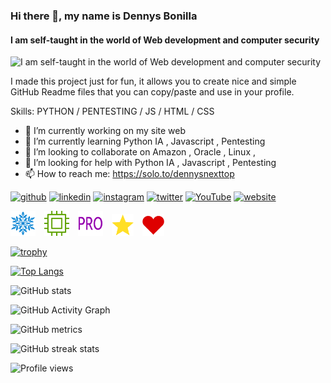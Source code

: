 ### Hi there 👋, my name is Dennys Bonilla
#### I am self-taught in the world of Web development and computer security
![I am self-taught in the world of Web development and computer security](https://pbs.twimg.com/profile_banners/1525425406714822656/1654463534/600x200)

I made this project just for fun, it allows you to create nice and simple GitHub Readme files that you can copy/paste and use in your profile.

Skills: PYTHON / PENTESTING / JS / HTML / CSS

- 🔭 I’m currently working on my site web 
- 🌱 I’m currently learning Python IA , Javascript , Pentesting 
- 👯 I’m looking to collaborate on Amazon , Oracle , Linux ,  
- 🤔 I’m looking for help with Python IA , Javascript , Pentesting 
- 📫 How to reach me: https://solo.to/dennysnexttop 


[<img src='https://cdn.jsdelivr.net/npm/simple-icons@3.0.1/icons/github.svg' alt='github' height='40'>](https://github.com/dennysnexttop)  [<img src='https://cdn.jsdelivr.net/npm/simple-icons@3.0.1/icons/linkedin.svg' alt='linkedin' height='40'>](https://www.linkedin.com/in/DenisBonilla/)  [<img src='https://cdn.jsdelivr.net/npm/simple-icons@3.0.1/icons/instagram.svg' alt='instagram' height='40'>](https://www.instagram.com/dennysnexttop/)  [<img src='https://cdn.jsdelivr.net/npm/simple-icons@3.0.1/icons/twitter.svg' alt='twitter' height='40'>](https://twitter.com/Bonillacarioca)  [<img src='https://cdn.jsdelivr.net/npm/simple-icons@3.0.1/icons/youtube.svg' alt='YouTube' height='40'>](https://www.youtube.com/channel/dennysnexttop)  [<img src='https://cdn.jsdelivr.net/npm/simple-icons@3.0.1/icons/icloud.svg' alt='website' height='40'>](https://solo.to/dennysnexttop)  

<a href='https://archiveprogram.github.com/'><img src='https://raw.githubusercontent.com/acervenky/animated-github-badges/master/assets/acbadge.gif' width='40' height='40'></a> <a href='https://docs.github.com/en/developers'><img src='https://raw.githubusercontent.com/acervenky/animated-github-badges/master/assets/devbadge.gif' width='40' height='40'></a> <a href='https://github.com/pricing'><img src='https://raw.githubusercontent.com/acervenky/animated-github-badges/master/assets/pro.gif' width='40' height='40'></a> <a href='https://stars.github.com/'><img src='https://raw.githubusercontent.com/acervenky/animated-github-badges/master/assets/starbadge.gif' width='35' height='35'></a> <a href='https://docs.github.com/en/github/supporting-the-open-source-community-with-github-sponsors'><img src='https://raw.githubusercontent.com/acervenky/animated-github-badges/master/assets/sponsorbadge.gif' width='35' height='35'></a> 

[![trophy](https://github-profile-trophy.vercel.app/?username=dennysnexttop)](https://github.com/ryo-ma/github-profile-trophy)

[![Top Langs](https://github-readme-stats.vercel.app/api/top-langs/?username=dennysnexttop)](https://github.com/anuraghazra/github-readme-stats)

![GitHub stats](https://github-readme-stats.vercel.app/api?username=dennysnexttop&show_icons=true&count_private=true)  

![GitHub Activity Graph](https://activity-graph.herokuapp.com/graph?username=dennysnexttop)  

![GitHub metrics](https://metrics.lecoq.io/dennysnexttop)  

![GitHub streak stats](https://github-readme-streak-stats.herokuapp.com/?user=dennysnexttop)  

![Profile views](https://gpvc.arturio.dev/dennysnexttop)  
